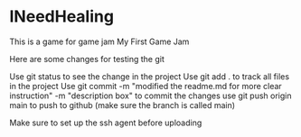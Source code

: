 # INeedHealing

This is a game for game jam My First Game Jam

Here are some changes for testing the git

Use git status to see the change in the project
Use git add . to track all files in the project
Use git commit -m "modified the readme.md for more clear instruction" -m "description box" to commit the changes
use git push origin main to push to github (make sure the branch is called main)

Make sure to set up the ssh agent before uploading